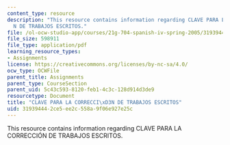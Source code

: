 ```yaml
---
content_type: resource
description: "This resource contains information regarding CLAVE PARA LA CORRECCI\xD3\
  N DE TRABAJOS ESCRITOS."
file: /ol-ocw-studio-app/courses/21g-704-spanish-iv-spring-2005/319394442ce5ee2c558a9f06e927e25c_MIT21G_704S05_clave_correc.pdf
file_size: 598911
file_type: application/pdf
learning_resource_types:
- Assignments
license: https://creativecommons.org/licenses/by-nc-sa/4.0/
ocw_type: OCWFile
parent_title: Assignments
parent_type: CourseSection
parent_uid: 5c43c593-8120-feb1-4c3c-128d914d3de9
resourcetype: Document
title: "CLAVE PARA LA CORRECCI\xD3N DE TRABAJOS ESCRITOS"
uid: 31939444-2ce5-ee2c-558a-9f06e927e25c
---
```

This resource contains information regarding CLAVE PARA LA CORRECCIÓN DE TRABAJOS ESCRITOS.